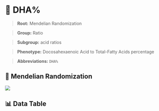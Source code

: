 # 🧪 DHA%

> **Root:** Mendelian Randomization

> **Group:** Ratio  

> **Subgroup:** acid ratios

> **Phenotype:** Docosahexaenoic Acid to Total-Fatty Acids percentage  

> **Abbreviations:** `DHA%`

## 🧬 Mendelian Randomization  

<img src="/MR/Figures/Inverse/DHAbaifenhao.png"/>


## 📊 Data Table


<CsvTableMRI src="/MR/Data/Inverse/DHAbaifenhao.csv"/>
